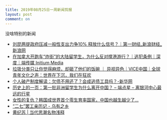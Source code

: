 ```yaml
---
title: 2019年08月25日一周新闻剪报
layout: post
comment: on
---
```


没啥特别的新闻

<!--excerpt-->

* [刘昆两提政府压减一般性支出力争10% 释放什么信号？｜第一财经_新浪财经_新浪网](https://finance.sina.com.cn/roll/2019-08-25/doc-ihytcitn1743076.shtml)
* [在加拿大开跑车“炸街”的大陆留学生，为什么反对撑港游行？｜逃犯条例｜深度｜端传媒 Initium Media](https://theinitium.com/article/20190828-mainland-pro-china-patriots-in-canada/)
* [垃圾分类只让你觉得麻烦，却砸了他们的饭碗 ｜ 异视异色｜VICE中国｜全球青年文化之声：世界在下沉，我们在狂欢](http://www.vice.cn/read/what-my-neighbourhood-garbage-worker-thinks-of-garbage-sorting)
* [个人破产制度解读：欠债不用还了？会成逃债工具吗？-新华网](http://www.xinhuanet.com/fortune/2019-07/20/c_1124776411.htm)
* [历史上的一页：第一批非洲留学生为什么离开中国？ – 端点星 – 离银河中心最远的行星](https://terminus2049.github.io/archive/2019/08/28/African-students-in-China.html)
* [女性的复仇？韩国成世界首个零生育率国家，中国也越生越少了…](https://mp.weixin.qq.com/s/T2YcHf7srGNG0CGKbbkcKg)
* [“二七”罢工亲历记 - 乌有之乡](http://www.wyzxwk.com/Article/lishi/2019/09/407455.html)
* [黄纪苏 | 当代思潮名物浅释 ](https://mp.weixin.qq.com/s?__biz=MzAwNjU5NjYwNQ==&mid=2650728608&idx=1&sn=981e86c77a696b2d55fb33139da41efe)